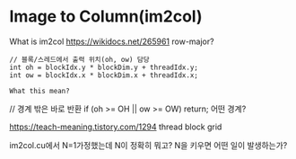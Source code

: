# Image to Column(im2col)

What is im2col
https://wikidocs.net/265961
row-major?

    // 블록/스레드에서 출력 위치(oh, ow) 담당
    int oh = blockIdx.y * blockDim.y + threadIdx.y;
    int ow = blockIdx.x * blockDim.x + threadIdx.x;

    What this mean?

 // 경계 밖은 바로 반환
    if (oh >= OH || ow >= OW) return;
    어떤 경계?


https://teach-meaning.tistory.com/1294 thread block grid


im2col.cu에서 N=1가정했는데 
N이 정확히 뭐고?
N을 키우면 어떤 일이 발생하는가?
